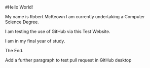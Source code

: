 #Hello World!
<p>My name is Robert McKeown I am currently undertaking a Computer Science Degree.</p>
<p> I am testing the use of GitHub via this Test Website.</p> 
<p> I am in my final year of study.</p>
<p>The End.</p>
<p> Add a further paragraph to test pull request in GitHub desktop</p>
